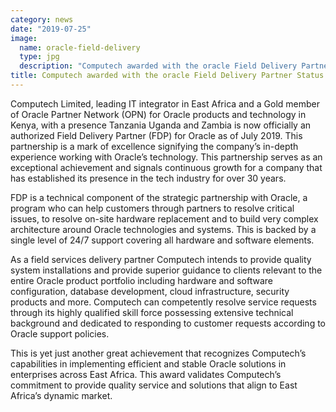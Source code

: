 ```yaml
---
category: news
date: "2019-07-25"
image:
  name: oracle-field-delivery
  type: jpg
  description: "Computech awarded with the oracle Field Delivery Partner Status (FDP)"
title: Computech awarded with the oracle Field Delivery Partner Status (FDP)
---
```


Computech Limited, leading IT integrator in East Africa and a Gold member of Oracle Partner Network (OPN) for Oracle products and technology in Kenya, with a presence Tanzania Uganda and Zambia is now officially an authorized Field Delivery Partner (FDP) for Oracle as of July 2019. This partnership is a mark of excellence signifying the company’s in-depth experience working with Oracle’s technology. This partnership serves as an exceptional achievement and signals continuous growth for a company that has established its presence in the tech industry for over 30 years.

FDP is a technical component of the strategic partnership with Oracle, a program who can help customers through partners to resolve critical issues, to resolve on-site hardware replacement and to build very complex architecture around Oracle technologies and systems. This is backed by a single level of 24/7 support covering all hardware and software elements. 
 
As a field services delivery partner Computech intends to provide quality system installations and provide superior guidance to clients relevant to the entire Oracle product portfolio including hardware and software configuration, database development, cloud infrastructure, security products and more. Computech can competently resolve service requests through its highly qualified skill force possessing extensive technical background and dedicated to responding to customer requests according to Oracle support policies. 

This is yet just another great achievement that recognizes Computech’s capabilities in implementing efficient and stable Oracle solutions in enterprises across East Africa. This award validates Computech’s commitment to provide quality service and solutions that align to East Africa’s dynamic market. 

